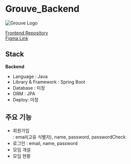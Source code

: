 # Grouve_Backend

![Grouve Logo](https://github.com/user-attachments/assets/02957aa3-dae4-43d9-95e2-d045421d4a59)


[Frontend Repository](https://github.com/AGORA-WEB-GROUVE/Grouve_Front.git) <br>
[Figma Link](https://www.figma.com/design/mqpFtsZ2AscrOxHjKSSS59/%EC%95%84%EA%B3%A0%EB%9D%BC-web-%ED%94%84%EB%A1%9C%EC%A0%9D%ED%8A%B8---1%EC%B0%A8?node-id=0-1&node-type=canvas&t=LUsEeGrbRg30eTm9-0)

## Stack
**Backend**

- Language : Java <br>
- Library & Framework : Spring Boot<br>
- Database : 미정 <br>
- ORM : JPA<br>
- Deploy: 미정 <br>

## 주요 기능
- 회원가입<br>
  : email(고유 식별자), name, password, passwordCheck
- 로그인
  : email, name, password
- 모임 개설
- 모임 현황
